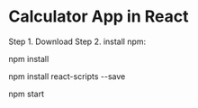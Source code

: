 # Calculator App in React
 
Step 1. Download
Step 2. install npm:

  npm install

  npm install react-scripts --save

  npm start
